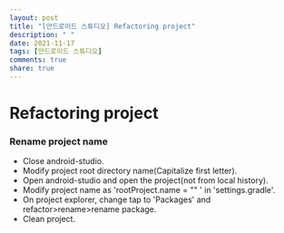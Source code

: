 ```yaml
---
layout: post
title: "[안드로이드 스튜디오] Refactoring project"
description: " "
date: 2021-11-17
tags: [안드로이드 스튜디오]
comments: true
share: true
---
```


<h1>Refactoring project</h1>



<h3> Rename project name</h3>

+ Close android-studio.
+ Modify project root directory name(Capitalize first letter).
+ Open android-studio and open the project(not from local history).
+ Modify project name as 'rootProject.name = "<project name>" ' in 'settings.gradle'.
+ On project explorer, change tap to 'Packages' and refactor>rename>rename package.
+ Clean project.

